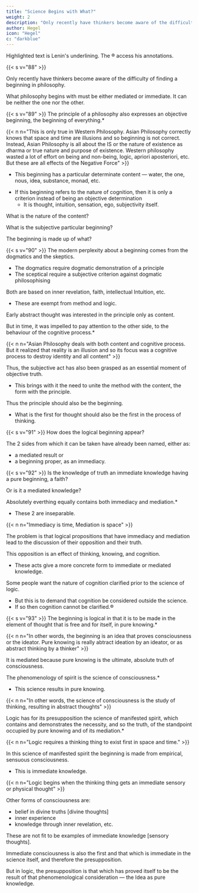 ```yaml
---
title: "Science Begins with What?"
weight: 2
description: "Only recently have thinkers become aware of the difficulty of finding a beginning in philosophy"
author: Hegel
icon: "Hegel"
c: "darkblue"
---
```



Highlighted text is Lenin's underlining. The ® access his annotations.


{{< s v="88" >}}

Only recently have thinkers become aware of the difficulty of finding a beginning in philosophy. 

What philosophy begins with must be either mediated or immediate. It can be neither the one nor the other.


{{< s v="89" >}}  The principle of a philosophy also expresses an objective beginning, the beginning of everything.*

{{< n n="This is only true in Western Philosophy. Asian Philosophy correctly knows that space and time are illusions and so beginning is not correct. Instead, Asian Philosophy is all about the IS or the nature of existence as dharma or true nature and purpose of existence. Western philosophy wasted a lot of effort on being and non-being, logic, apriori aposteriori, etc. But these are all effects of the Negative Force" >}}


- This beginning has a particular determinate content — water, the one, nous, idea, substance, monad, etc. 
<!-- The principle is a  -->
- If this beginning refers to the nature of cognition, then it is only a criterion instead of being an objective determination
  - It is thought, intuition, sensation, ego, subjectivity itself.

What is the nature of the content?

What is the subjective particular beginning?

 <!-- remains unconsidered. It is a matter of indifference. This leads to the question: With what should  -->

The beginning is made up of what? 

<!-- , and so too the need to find an answer to the question,  remains of no importance in face of the need for a principle in which alone the interest of the matter in hand seems to lie, the interest as to what is the truth, the absolute ground. -->


{{< s v="90" >}} The modern perplexity about a beginning comes from the dogmatics and the skeptics.
- The dogmatics require dogmatic demonstration of a principle
- The sceptical require a subjective criterion against dogmatic philosophising

<!-- , are not yet aware, and which is completely denied by those who begin, like a shot from a pistol,  -->

Both are based on inner revelation, faith, intellectual Intuition, etc.
- These are exempt from method and logic. 

Early abstract thought was interested in the principle only as content.

But in time, it was impelled to pay attention to the other side, to the behaviour of the cognitive process.*

{{< n n="Asian Philosophy deals with both content and cognitive process. But it realized that reality is an illusion and so its focus was a cognitive process to destroy identity and all content" >}}


Thus, the subjective act has also been grasped as an essential moment of objective truth.
- This brings with it the need to unite the method with the content, the form with the principle. 

Thus the principle should also be the beginning.
- What is the first for thought should also be the first in the process of thinking.


{{< s v="91" >}} How does the logical beginning appear?

The 2 sides from which it can be taken have already been named, either as:
- a mediated result or
- a beginning proper, as an immediacy.


{{< s v="92" >}} Is the knowledge of truth an immediate knowledge having a pure beginning, a faith? 

Or is it a mediated knowledge?

<!-- This is not the place to deal with the question apparently so important in present-day thought, whether  -->

<!-- In so far as this can be dealt with preliminarily it has been done elsewhere.  -->

<!-- Here we need only quote from it this,  -->

<!-- There is nothing in heaven or in nature or in mind or anywhere else which does not  determinations reveal themselves to be-->

Absolutely everthing equally contains both immediacy and mediation.*
- These 2 are inseparable.

{{< n n="Immediacy is time, Mediation is space" >}}

 <!-- and the opposition between them to be a nullity.  -->

The problem is that logical propositions that have immediacy and mediation lead to the discussion of their opposition and their truth.

<!-- But as regards the philosophical discussion of this, it is to be found in every  -->
 <!-- in which occur the determinations of  and consequently also the  -->

This opposition is an effect of thinking, knowing, and cognition.
- These acts give a more concrete form to immediate or mediated knowledge.

<!-- it is the nature of cognition as such which is considered within the science of logic, while the more concrete form of cognition falls to be considered in the philosophy of spirit.  -->

Some people want the nature of cognition clarified prior to the science of logic.
- But this is to demand that cognition be considered outside the science.
- If so then cognition cannot be clarified.®

<!-- outside the science this cannot be accomplished, at least not in a scientific manner and such a manner is alone here in place.  -->


{{< s v="93" >}} The beginning is logical in that it is to be made in the element of thought that is free and for itself, in pure knowing.* 

{{< n n="In other words, the beginning is an idea that proves consciousness or the ideator. Pure knowing is really abtract ideation by an ideator, or as abstract thinking by a thinker" >}}


It is mediated because pure knowing is the ultimate, absolute truth of consciousness.

The phenomenology of spirit is the science of consciousness.*
- This science results in pure knowing.

{{< n n="In other words, the science of consciousness is the study of thinking, resulting in abstract thoughts" >}}

 <!-- the exposition of it, and that consciousness has for result the Notion of science, i.e.  -->

Logic has for its presupposition the science of manifested spirit, which contains and demonstrates the necessity, and so the truth, of the standpoint occupied by pure knowing and of its mediation.*

{{< n n="Logic requires a thinking thing to exist first in space and time." >}}

In this science of manifested spirit the beginning is made from empirical, sensuous consciousness.
- This is immediate knowledge.

{{< n n="Logic begins when the thinking thing gets an immediate sensory or physical thought" >}}

 <!-- in that work there is discussed the significance of this immediate knowledge.  -->

Other forms of consciousness are:
- belief in divine truths [divine thoughts]
- inner experience
- knowledge through inner revelation, etc.

These are not fit to be examples of immediate knowledge [sensory thoughts]. 

Immediate consciousness is also the first and that which is immediate in the science itself, and therefore the presupposition. 

But in logic, the presupposition is that which has proved itself to be the result of that phenomenological consideration — the Idea as pure knowledge.
